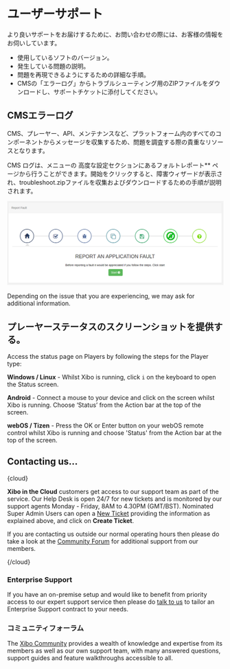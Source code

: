 <!--toc=troubleshooting-->

# ユーザーサポート

より良いサポートをお届けするために、お問い合わせの際には、お客様の情報をお伺いしています。

- 使用しているソフトのバージョン。
- 発生している問題の説明。
- 問題を再現できるようにするための詳細な手順。
- CMSの「エラーログ」からトラブルシューティング用のZIPファイルをダウンロードし、サポートチケットに添付してください。


## CMSエラーログ 

CMS、プレーヤー、API、メンテナンスなど、プラットフォーム内のすべてのコンポーネントからメッセージを収集するため、問題を調査する際の貴重なリソースとなります。

CMS ログは、メニューの 高度な設定セクションにあるフォルトレポート** ページから行うことができます。開始をクリックすると、障害ウィザードが表示され、troubleshoot.zipファイルを収集およびダウンロードするための手順が説明されます。

![Fault Page](img/report-fault-step1.png)

Depending on the issue that you are experiencing, we may ask for additional information.



## プレーヤーステータスのスクリーンショットを提供する。

Access the status page on Players by following the steps for the Player type:

**Windows / Linux** - Whilst Xibo is running, click `i` on the keyboard to open the Status screen.

**Android** - Connect a mouse to your device and click on the screen whilst Xibo is running. Choose ‘Status’ from the Action bar at the top of the screen.

**webOS / Tizen** - Press the OK or Enter button on your webOS remote control whilst Xibo is running and choose 'Status' from the Action bar at the top of the screen.

## Contacting us…

{cloud}

**Xibo in the Cloud** customers get access to our support team as part of the service. Our Help Desk is open 24/7 for new tickets and is monitored by our support agents Monday - Friday, 8AM to 4.30PM (GMT/BST). Nominated Super Admin Users can open a [New Ticket](https://support.xibosignage.com/open.php) providing the information as explained above, and click on **Create Ticket**.

If you are contacting us outside our normal operating hours then please do take a look at the [Community Forum](https://community.xibo.org.uk/) for additional support from our members.

{/cloud}

### Enterprise Support

If you have an on-premise setup and would like to benefit from priority access to our expert support service then please do [talk to us](https://xibo.org.uk/contact) to tailor an Enterprise Support contract to your needs. 

### コミュニティフォーラム

The [Xibo Community](https://community.xibo.org.uk/) provides a wealth of knowledge and expertise from its members as well as our own support team, with many answered questions, support guides and feature walkthroughs accessible to all.

